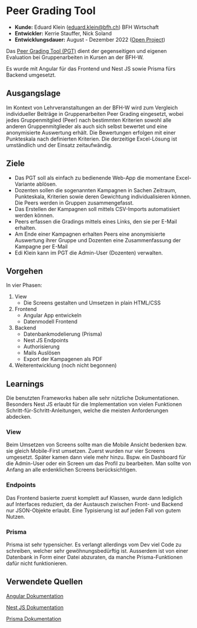 # Peer Grading Tool

- **Kunde:** Eduard Klein (eduard.klein@bfh.ch) BFH Wirtschaft
- **Entwickler:** Kerrie Stauffer, Nick Soland
- **Entwicklungsdauer:** August - Dezember 2022 ([Open Project](https://openproject.prod.digisus-lab.ch/projects/bfh-w-peergradingtool/))

Das [Peer Grading Tool (PGT)](https://peer-grading-tool.dsl.digisus-lab.ch/) dient der gegenseitigen und eigenen Evaluation bei Gruppenarbeiten in Kursen an der BFH-W.

Es wurde mit Angular für das Frontend und Nest JS sowie Prisma fürs Backend umgesetzt.

## Ausgangslage

Im Kontext von Lehrveranstaltungen an der BFH-W wird zum Vergleich individueller Beiträge in Gruppenarbeiten Peer Grading eingesetzt, wobei jedes Gruppenmitglied (Peer) nach bestimmten Kriterien sowohl alle anderen Gruppenmitglieder als auch sich selbst bewertet und eine anonymisierte Auswertung erhält. Die Bewertungen erfolgen mit einer Punkteskala nach definierten Kriterien. Die derzeitige Excel-Lösung ist umständlich und der Einsatz zeitaufwändig.

## Ziele

- Das PGT soll als einfach zu bedienende Web-App die momentane Excel-Variante ablösen.
- Dozenten sollen die sogenannten Kampagnen in Sachen Zeitraum, Punkteskala, Kriterien sowie deren Gewichtung individualisieren können. Die Peers werden in Gruppen zusammengefasst.
- Das Erstellen der Kampagnen soll mittels CSV-Imports automatisiert werden können.
- Peers erfassen die Gradings mittels eines Links, den sie per E-Mail erhalten.
- Am Ende einer Kampagnen erhalten Peers eine anonymisierte Auswertung ihrer Gruppe und Dozenten eine Zusammenfassung der Kampagne per E-Mail
- Edi Klein kann im PGT die Admin-User (Dozenten) verwalten.

## Vorgehen

In vier Phasen:

1. View
   - Die Screens gestalten und Umsetzen in plain HTML/CSS
2. Frontend
   - Angular App entwickeln
   - Datenmodell Frontend
3. Backend
   - Datenbankmodelierung (Prisma)
   - Nest JS Endpoints
   - Authorisierung
   - Mails Auslösen
   - Export der Kampagenen als PDF
4. Weiterentwicklung (noch nicht begonnen)

## Learnings

Die benutzten Frameworks haben alle sehr nützliche Dokumentationen. Besonders Nest JS erlaubt für die Implementation von vielen Funktionen Schritt-für-Schritt-Anleitungen, welche die meisten Anforderungen abdecken.

### View

Beim Umsetzen von Screens sollte man die Mobile Ansicht bedenken bzw. sie gleich Mobile-First umsetzen.
Zuerst wurden nur vier Screens umgesetzt. Später kamen dann viele mehr hinzu. Bspw. ein Dashboard für die Admin-User oder ein Screen um das Profil zu bearbeiten. Man sollte von Anfang an alle erdenklichen Screens berücksichtigen.

### Endpoints

Das Frontend basierte zuerst komplett auf Klassen, wurde dann lediglich auf Interfaces reduziert, da der Austausch zwischen Front- und Backend nur JSON-Objekte erlaubt. Eine Typisierung ist auf jeden Fall von gutem Nutzen.

### Prisma

Prisma ist sehr typensicher. Es verlangt allerdings vom Dev viel Code zu schreiben, welcher sehr gewöhnungsbedürftig ist. Ausserdem ist von einer Datenbank in Form einer Datei abzuraten, da manche Prisma-Funktionen dafür nicht funktionieren.

## Verwendete Quellen

[Angular Dokumentation](https://angular.io/docs)

[Nest JS Dokumentation](https://docs.nestjs.com/)

[Prisma Dokumentation](https://www.prisma.io/docs)
